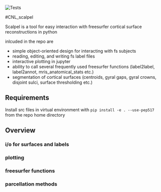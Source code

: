 ![Tests](https://img.shields.io/badge/tests-passing-brightgreen)

#CNL_scalpel

Scalpel is a tool for easy interaction with freesurfer cortical surface reconstructions in python

inlcuded in the repo are

- simple object-oriented design for interacting with fs subjects
- reading, editing, and writing fs label files
- interactive plotting in jupyter
- ability to call several frequently used freesurfer functions (label2label, label2annot, mris_anatomical_stats etc.)
- segmentation of cortical surfaces (centroids, gyral gaps, gyral crowns, disjoint sulci, surface thresholding etc.)

## Requirements

Install src files in virtual environment with  `pip install -e . --use-pep517` from the repo home directory


## Overview

### i/o for surfaces and labels

### plotting

### freesurfer functions

### parcellation methods
